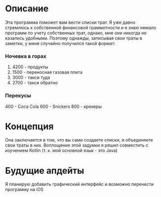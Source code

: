 # Описание
Эта программа поможет вам вести списки трат.
Я уже давно стремлюсь к собственной финансовой граммотности и я знаю немало программ по учету собственных трат, однако, мне они никогда не казались удобными. Поэтому однажды, записывая свои траты в заметки, у меня случайно получился такой формат:

### Ночевка в горах
1. 4200 - продукты
2. 1500 - переносная газовая плита
3. 3000 - такси туда
4. 2700 - такси обратно

### Перекусы
400 - Coca Cola
600 - Snickers
800 - крекеры

# Концепция
Она заключается в том, что вы сами создаете списки, и объединяете свои траты в них.
Воплощение этой задумки я решил совместить с изучением Kotlin (т. к. мой основной язык - это Java)

# Будущие апдейты
Я планирую добавить графический интерфейс и возможно перенести программу на iOS
